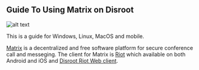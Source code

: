 ## Guide To Using Matrix on Disroot

![alt text](https://en.wikipedia.org/wiki/Matrix_\(communication_protocol\)#/media/File:Matrix_logo1.png "")

This is a guide for Windows, Linux, MacOS and mobile.

[Matrix](https://matrix.org/) is a decentralized and free software platform for secure conference call and messeging. The client for Matrix is [Riot](https://riot.im/) which available on both Android and iOS and [Disroot Riot Web client](https://chat.disroot.org/).


